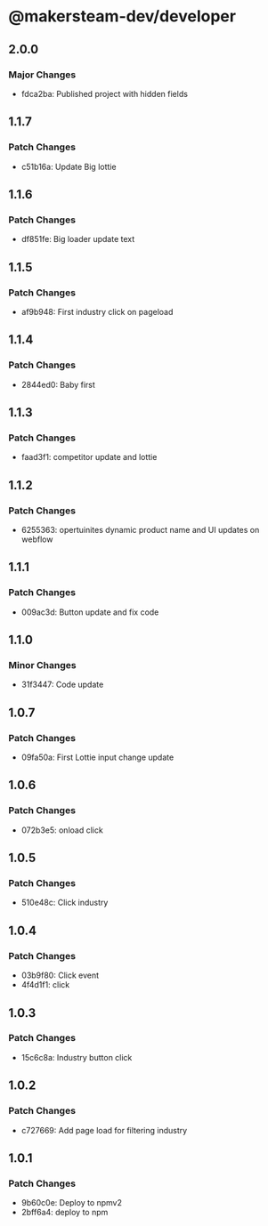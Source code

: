 # @makersteam-dev/developer

## 2.0.0

### Major Changes

- fdca2ba: Published project with hidden fields

## 1.1.7

### Patch Changes

- c51b16a: Update Big lottie

## 1.1.6

### Patch Changes

- df851fe: Big loader update text

## 1.1.5

### Patch Changes

- af9b948: First industry click on pageload

## 1.1.4

### Patch Changes

- 2844ed0: Baby first

## 1.1.3

### Patch Changes

- faad3f1: competitor update and lottie

## 1.1.2

### Patch Changes

- 6255363: opertuinites dynamic product name and UI updates on webflow

## 1.1.1

### Patch Changes

- 009ac3d: Button update and fix code

## 1.1.0

### Minor Changes

- 31f3447: Code update

## 1.0.7

### Patch Changes

- 09fa50a: First Lottie input change update

## 1.0.6

### Patch Changes

- 072b3e5: onload click

## 1.0.5

### Patch Changes

- 510e48c: Click industry

## 1.0.4

### Patch Changes

- 03b9f80: Click event
- 4f4d1f1: click

## 1.0.3

### Patch Changes

- 15c6c8a: Industry button click

## 1.0.2

### Patch Changes

- c727669: Add page load for filtering industry

## 1.0.1

### Patch Changes

- 9b60c0e: Deploy to npmv2
- 2bff6a4: deploy to npm

